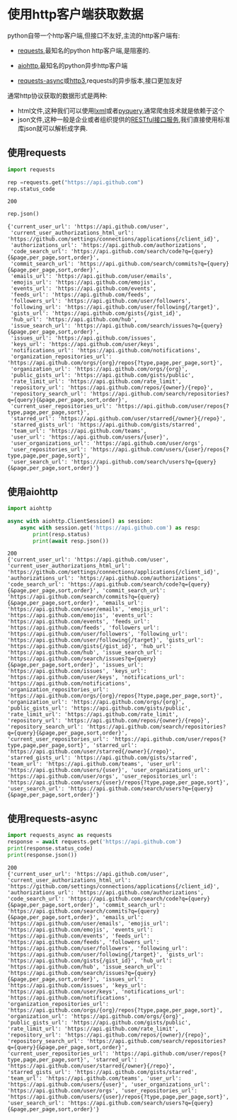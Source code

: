 # 使用http客户端获取数据

python自带一个http客户端,但接口不友好,主流的http客户端有:

+ [requests](https://github.com/kennethreitz/requests),最知名的python http客户端,是阻塞的.

+ [aiohttp](https://github.com/aio-libs/aiohttp),最知名的python异步http客户端

+ [requests-async](https://github.com/encode/requests-async)或[http3](https://github.com/encode/http3),requests的异步版本,接口更加友好


通常http协议获取的数据形式是两种:

+ html文件,这种我们可以使用[lxml](https://github.com/lxml/lxml)或者[pyquery](https://github.com/gawel/pyquery),通常爬虫技术就是依赖于这个
+ json文件,这种一般是企业或者组织提供的[RESTful接口服务](http://blog.hszofficial.site/recommend/2019/03/14/RESTful%E9%A3%8E%E6%A0%BC%E7%9A%84%E6%8E%A5%E5%8F%A3%E8%AE%BE%E8%AE%A1/),我们直接使用标准库json就可以解析成字典.

## 使用requests


```python
import requests
```


```python
rep =requests.get("https://api.github.com")
rep.status_code
```




    200




```python
rep.json()
```




    {'current_user_url': 'https://api.github.com/user',
     'current_user_authorizations_html_url': 'https://github.com/settings/connections/applications{/client_id}',
     'authorizations_url': 'https://api.github.com/authorizations',
     'code_search_url': 'https://api.github.com/search/code?q={query}{&page,per_page,sort,order}',
     'commit_search_url': 'https://api.github.com/search/commits?q={query}{&page,per_page,sort,order}',
     'emails_url': 'https://api.github.com/user/emails',
     'emojis_url': 'https://api.github.com/emojis',
     'events_url': 'https://api.github.com/events',
     'feeds_url': 'https://api.github.com/feeds',
     'followers_url': 'https://api.github.com/user/followers',
     'following_url': 'https://api.github.com/user/following{/target}',
     'gists_url': 'https://api.github.com/gists{/gist_id}',
     'hub_url': 'https://api.github.com/hub',
     'issue_search_url': 'https://api.github.com/search/issues?q={query}{&page,per_page,sort,order}',
     'issues_url': 'https://api.github.com/issues',
     'keys_url': 'https://api.github.com/user/keys',
     'notifications_url': 'https://api.github.com/notifications',
     'organization_repositories_url': 'https://api.github.com/orgs/{org}/repos{?type,page,per_page,sort}',
     'organization_url': 'https://api.github.com/orgs/{org}',
     'public_gists_url': 'https://api.github.com/gists/public',
     'rate_limit_url': 'https://api.github.com/rate_limit',
     'repository_url': 'https://api.github.com/repos/{owner}/{repo}',
     'repository_search_url': 'https://api.github.com/search/repositories?q={query}{&page,per_page,sort,order}',
     'current_user_repositories_url': 'https://api.github.com/user/repos{?type,page,per_page,sort}',
     'starred_url': 'https://api.github.com/user/starred{/owner}{/repo}',
     'starred_gists_url': 'https://api.github.com/gists/starred',
     'team_url': 'https://api.github.com/teams',
     'user_url': 'https://api.github.com/users/{user}',
     'user_organizations_url': 'https://api.github.com/user/orgs',
     'user_repositories_url': 'https://api.github.com/users/{user}/repos{?type,page,per_page,sort}',
     'user_search_url': 'https://api.github.com/search/users?q={query}{&page,per_page,sort,order}'}



## 使用aiohttp


```python
import aiohttp
```


```python
async with aiohttp.ClientSession() as session:
    async with session.get('https://api.github.com') as resp:
        print(resp.status)
        print(await resp.json())
```

    200
    {'current_user_url': 'https://api.github.com/user', 'current_user_authorizations_html_url': 'https://github.com/settings/connections/applications{/client_id}', 'authorizations_url': 'https://api.github.com/authorizations', 'code_search_url': 'https://api.github.com/search/code?q={query}{&page,per_page,sort,order}', 'commit_search_url': 'https://api.github.com/search/commits?q={query}{&page,per_page,sort,order}', 'emails_url': 'https://api.github.com/user/emails', 'emojis_url': 'https://api.github.com/emojis', 'events_url': 'https://api.github.com/events', 'feeds_url': 'https://api.github.com/feeds', 'followers_url': 'https://api.github.com/user/followers', 'following_url': 'https://api.github.com/user/following{/target}', 'gists_url': 'https://api.github.com/gists{/gist_id}', 'hub_url': 'https://api.github.com/hub', 'issue_search_url': 'https://api.github.com/search/issues?q={query}{&page,per_page,sort,order}', 'issues_url': 'https://api.github.com/issues', 'keys_url': 'https://api.github.com/user/keys', 'notifications_url': 'https://api.github.com/notifications', 'organization_repositories_url': 'https://api.github.com/orgs/{org}/repos{?type,page,per_page,sort}', 'organization_url': 'https://api.github.com/orgs/{org}', 'public_gists_url': 'https://api.github.com/gists/public', 'rate_limit_url': 'https://api.github.com/rate_limit', 'repository_url': 'https://api.github.com/repos/{owner}/{repo}', 'repository_search_url': 'https://api.github.com/search/repositories?q={query}{&page,per_page,sort,order}', 'current_user_repositories_url': 'https://api.github.com/user/repos{?type,page,per_page,sort}', 'starred_url': 'https://api.github.com/user/starred{/owner}{/repo}', 'starred_gists_url': 'https://api.github.com/gists/starred', 'team_url': 'https://api.github.com/teams', 'user_url': 'https://api.github.com/users/{user}', 'user_organizations_url': 'https://api.github.com/user/orgs', 'user_repositories_url': 'https://api.github.com/users/{user}/repos{?type,page,per_page,sort}', 'user_search_url': 'https://api.github.com/search/users?q={query}{&page,per_page,sort,order}'}


## 使用requests-async


```python
import requests_async as requests
response = await requests.get('https://api.github.com')
print(response.status_code)
print(response.json())
```

    200
    {'current_user_url': 'https://api.github.com/user', 'current_user_authorizations_html_url': 'https://github.com/settings/connections/applications{/client_id}', 'authorizations_url': 'https://api.github.com/authorizations', 'code_search_url': 'https://api.github.com/search/code?q={query}{&page,per_page,sort,order}', 'commit_search_url': 'https://api.github.com/search/commits?q={query}{&page,per_page,sort,order}', 'emails_url': 'https://api.github.com/user/emails', 'emojis_url': 'https://api.github.com/emojis', 'events_url': 'https://api.github.com/events', 'feeds_url': 'https://api.github.com/feeds', 'followers_url': 'https://api.github.com/user/followers', 'following_url': 'https://api.github.com/user/following{/target}', 'gists_url': 'https://api.github.com/gists{/gist_id}', 'hub_url': 'https://api.github.com/hub', 'issue_search_url': 'https://api.github.com/search/issues?q={query}{&page,per_page,sort,order}', 'issues_url': 'https://api.github.com/issues', 'keys_url': 'https://api.github.com/user/keys', 'notifications_url': 'https://api.github.com/notifications', 'organization_repositories_url': 'https://api.github.com/orgs/{org}/repos{?type,page,per_page,sort}', 'organization_url': 'https://api.github.com/orgs/{org}', 'public_gists_url': 'https://api.github.com/gists/public', 'rate_limit_url': 'https://api.github.com/rate_limit', 'repository_url': 'https://api.github.com/repos/{owner}/{repo}', 'repository_search_url': 'https://api.github.com/search/repositories?q={query}{&page,per_page,sort,order}', 'current_user_repositories_url': 'https://api.github.com/user/repos{?type,page,per_page,sort}', 'starred_url': 'https://api.github.com/user/starred{/owner}{/repo}', 'starred_gists_url': 'https://api.github.com/gists/starred', 'team_url': 'https://api.github.com/teams', 'user_url': 'https://api.github.com/users/{user}', 'user_organizations_url': 'https://api.github.com/user/orgs', 'user_repositories_url': 'https://api.github.com/users/{user}/repos{?type,page,per_page,sort}', 'user_search_url': 'https://api.github.com/search/users?q={query}{&page,per_page,sort,order}'}



```python

```
